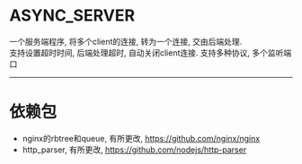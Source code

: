 # ASYNC_SERVER  
一个服务端程序, 将多个client的连接, 转为一个连接, 交由后端处理.  
支持设置超时时间, 后端处理超时, 自动关闭client连接.
支持多种协议, 多个监听端口  

---
# 依赖包
- nginx的rbtree和queue, 有所更改, <https://github.com/nginx/nginx>  
- http_parser, 有所更改, <https://github.com/nodejs/http-parser>
